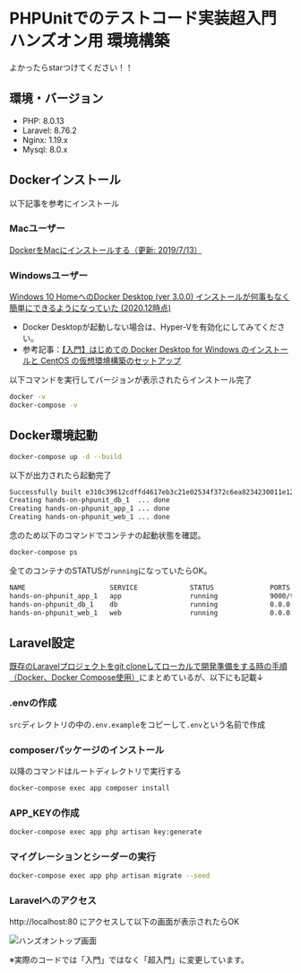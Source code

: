 # PHPUnitでのテストコード実装超入門ハンズオン用 環境構築

よかったらstarつけてください！！

## 環境・バージョン

- PHP: 8.0.13
- Laravel: 8.76.2
- Nginx: 1.19.x
- Mysql: 8.0.x

## Dockerインストール
以下記事を参考にインストール

### Macユーザー
[DockerをMacにインストールする（更新: 2019/7/13）](https://qiita.com/kurkuru/items/127fa99ef5b2f0288b81)

### Windowsユーザー
[Windows 10 HomeへのDocker Desktop (ver 3.0.0) インストールが何事もなく簡単にできるようになっていた (2020.12時点)](https://qiita.com/zaki-lknr/items/db99909ba1eb27803456)

- Docker Desktopが起動しない場合は、Hyper-Vを有効化にしてみてください。
- 参考記事：[【入門】はじめての Docker Desktop for Windows のインストールと CentOS の仮想環境構築のセットアップ](https://qiita.com/gahoh/items/7b21377b5c9e3ffddf4a#hyper-v%E3%81%AE%E6%9C%89%E5%8A%B9%E5%8C%96-%E3%81%AB%E3%81%99%E3%82%8B)

以下コマンドを実行してバージョンが表示されたらインストール完了

```sh
docker -v
docker-compose -v
```

## Docker環境起動

```sh
docker-compose up -d --build
```

以下が出力されたら起動完了

```sh
Successfully built e310c39612cdffd4617eb3c21e02534f372c6ea8234230011e123afd0be4dfbb
Creating hands-on-phpunit_db_1  ... done
Creating hands-on-phpunit_app_1 ... done
Creating hands-on-phpunit_web_1 ... done
```

念のため以下のコマンドでコンテナの起動状態を確認。

```sh
docker-compose ps
```

全てのコンテナのSTATUSが`running`になっていたらOK。

```sh
NAME                     SERVICE             STATUS              PORTS
hands-on-phpunit_app_1   app                 running             9000/tcp
hands-on-phpunit_db_1    db                  running             0.0.0.0:3306->3306/tcp, 33060/tcp
hands-on-phpunit_web_1   web                 running             0.0.0.0:80->80/tcp
```

## Laravel設定

[既存のLaravelプロジェクトをgit cloneしてローカルで開発準備をする時の手順（Docker、Docker Compose使用）](https://zenn.dev/shimotaroo/articles/4ee537dbed319e)にまとめているが、以下にも記載↓

### .envの作成

`src`ディレクトリの中の`.env.example`をコピーして`.env`という名前で作成

### composerパッケージのインストール

以降のコマンドはルートディレクトリで実行する

```sh
docker-compose exec app composer install
```

### APP_KEYの作成

```sh
docker-compose exec app php artisan key:generate
```

### マイグレーションとシーダーの実行

```sh
docker-compose exec app php artisan migrate --seed
```

### Laravelへのアクセス

http://localhost:80 にアクセスして以下の画面が表示されたらOK

![ハンズオントップ画面](https://user-images.githubusercontent.com/58982088/146734840-f10978dd-446e-4809-8bce-2872e15d0f83.png)

※実際のコードでは「入門」ではなく「超入門」に変更しています。